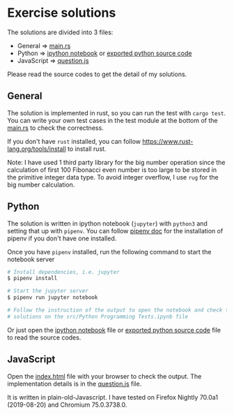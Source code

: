 # Exercise solutions

The solutions are divided into 3 files:

- General => [main.rs](src/main.rs)
- Python => [ipython notebook](src/Python%20Programming%20Tests.ipynb) or
  [exported python source code](src/PythonProgrammingTests.py)
- JavaScript => [question.js](src/question.js)

Please read the source codes to get the detail of my solutions.


## General

The solution is implemented in rust, so you can run the test with `cargo test`.
You can write your own test cases in the test module at the bottom of the
[main.rs](src/main.rs) to check the correctness.

If you don't have `rust` installed, you can follow
https://www.rust-lang.org/tools/install to install rust.

Note: I have used 1 third party library for the big number operation since the
calculation of first 100 Fibonacci even number is too large to be stored in the
primitive integer data type. To avoid integer overflow, I use `rug` for the big
number calculation.


## Python

The solution is written in ipython notebook (`jupyter`) with `python3` and
setting that up with `pipenv`. You can follow [pipenv
doc](https://docs.pipenv.org/en/latest/install/#installing-pipenv) for the
installation of pipenv if you don't have one installed.

Once you have `pipenv` installed, run the following command to start the
notebook server

```sh
# Install dependencies, i.e. jupyter
$ pipenv install

# Start the jupyter server
$ pipenv run jupyter notebook

# Follow the instruction of the output to open the notebook and check the
# solutions on the src/Python Programming Tests.ipynb file
```

Or just open the [ipython notebook](src/Python%20Programming%20Tests.ipynb) file or
[exported python source code](src/PythonProgrammingTests.py) file to read the
source codes.


## JavaScript

Open the [index.html](src/index.html) file with your browser to check the
output. The implementation details is in the [question.js](src/question.js)
file.

It is written in plain-old-Javascript. I have tested on Firefox Nightly 70.0a1 (2019-08-20) and Chromium 75.0.3738.0.
